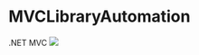 # MVCLibraryAutomation
.NET MVC
<img src="https://github.com/HanifeMehan/MVCLibraryAutomation/tree/main/img/1.png">
